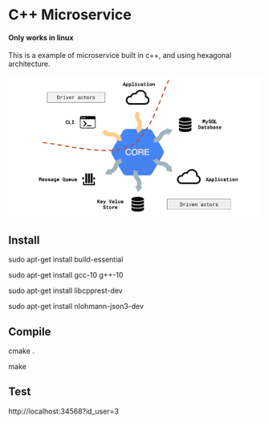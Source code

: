 # C++ Microservice
#### Only works in linux

This is a example of microservice built in c++, and using hexagonal architecture.

![Arquitectura](https://github.com/rquiroga83/cpp_microservice/blob/main/docu/1_kEomMfgNPu1srEAH7-Z_LA.png)

## Install

sudo apt-get install build-essential

sudo apt-get install gcc-10 g++-10

sudo apt-get install libcpprest-dev

sudo apt-get install nlohmann-json3-dev


## Compile 

cmake .
 
make


## Test
http://localhost:34568?id_user=3
